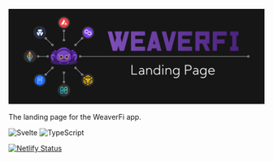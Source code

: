 ![WeaverFi Banner][banner]

The landing page for the WeaverFi app.

![Svelte](https://img.shields.io/badge/svelte-%23f1413d.svg?style=for-the-badge&logo=svelte&logoColor=white)
![TypeScript](https://img.shields.io/badge/typescript-%23007ACC.svg?style=for-the-badge&logo=typescript&logoColor=white)

[![Netlify Status](https://api.netlify.com/api/v1/badges/0c1d5a1e-0648-45d5-ab72-f90a72d3d2bd/deploy-status)](https://app.netlify.com/sites/weaverfi-landing-page/deploys)

[banner]: /Banner.png "WeaverFi"